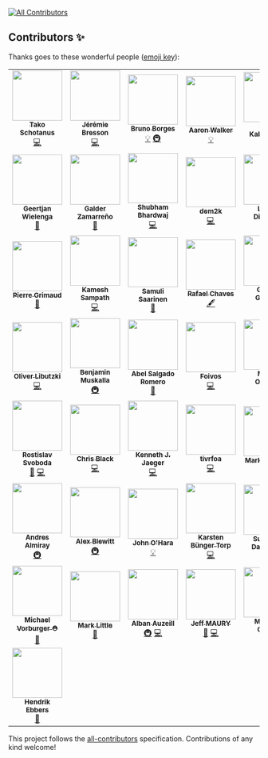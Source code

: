 
<!-- ALL-CONTRIBUTORS-BADGE:START - Do not remove or modify this section -->
[![All Contributors](https://img.shields.io/badge/all_contributors-50-orange.svg?style=flat-square)](#contributors-)
<!-- ALL-CONTRIBUTORS-BADGE:END -->
## Contributors ✨

Thanks goes to these wonderful people ([emoji key](https://allcontributors.org/docs/en/emoji-key)):

<!-- ALL-CONTRIBUTORS-LIST:START - Do not remove or modify this section -->
<!-- prettier-ignore-start -->
<!-- markdownlint-disable -->
<table>
  <tr>
    <td align="center"><a href="https://github.com/quintesse"><img src="https://avatars0.githubusercontent.com/u/778793?v=4" width="100px;" alt=""/><br /><sub><b>Tako Schotanus</b></sub></a><br /><a href="https://github.com/jbangdev/jbang/commits?author=quintesse" title="Code">💻</a></td>
    <td align="center"><a href="https://github.com/jmini"><img src="https://avatars0.githubusercontent.com/u/1222165?v=4" width="100px;" alt=""/><br /><sub><b>Jérémie Bresson</b></sub></a><br /><a href="https://github.com/jbangdev/jbang/commits?author=jmini" title="Code">💻</a></td>
    <td align="center"><a href="http://brunoborges.io"><img src="https://avatars0.githubusercontent.com/u/129743?v=4" width="100px;" alt=""/><br /><sub><b>Bruno Borges</b></sub></a><br /><a href="#example-brunoborges" title="Examples">💡</a> <a href="#infra-brunoborges" title="Infrastructure (Hosting, Build-Tools, etc)">🚇</a></td>
    <td align="center"><a href="http://aaronwalker.cloud/"><img src="https://avatars2.githubusercontent.com/u/153766?v=4" width="100px;" alt=""/><br /><sub><b>Aaron Walker</b></sub></a><br /><a href="#example-aaronwalker" title="Examples">💡</a></td>
    <td align="center"><a href="https://www.redhat.com/"><img src="https://avatars0.githubusercontent.com/u/1614429?v=4" width="100px;" alt=""/><br /><sub><b>Sergii Kabashniuk</b></sub></a><br /><a href="#example-skabashnyuk" title="Examples">💡</a></td>
    <td align="center"><a href="https://github.com/ibuziuk"><img src="https://avatars2.githubusercontent.com/u/1461122?v=4" width="100px;" alt=""/><br /><sub><b>Ilya Buziuk</b></sub></a><br /><a href="#infra-ibuziuk" title="Infrastructure (Hosting, Build-Tools, etc)">🚇</a></td>
    <td align="center"><a href="https://github.com/geoand"><img src="https://avatars2.githubusercontent.com/u/4374975?v=4" width="100px;" alt=""/><br /><sub><b>Georgios Andrianakis</b></sub></a><br /><a href="https://github.com/jbangdev/jbang/commits?author=geoand" title="Documentation">📖</a></td>
  </tr>
  <tr>
    <td align="center"><a href="https://github.com/geertjanw"><img src="https://avatars3.githubusercontent.com/u/5309985?v=4" width="100px;" alt=""/><br /><sub><b>Geertjan Wielenga</b></sub></a><br /><a href="https://github.com/jbangdev/jbang/commits?author=geertjanw" title="Documentation">📖</a></td>
    <td align="center"><a href="http://zamarreno.com"><img src="https://avatars0.githubusercontent.com/u/50187?v=4" width="100px;" alt=""/><br /><sub><b>Galder Zamarreño</b></sub></a><br /><a href="https://github.com/jbangdev/jbang/commits?author=galderz" title="Documentation">📖</a></td>
    <td align="center"><a href="https://github.com/ShoeBoom"><img src="https://avatars3.githubusercontent.com/u/15147944?v=4" width="100px;" alt=""/><br /><sub><b>Shubham Bhardwaj</b></sub></a><br /><a href="https://github.com/jbangdev/jbang/commits?author=ShoeBoom" title="Code">💻</a></td>
    <td align="center"><a href="https://github.com/dem2k"><img src="https://avatars1.githubusercontent.com/u/14839058?v=4" width="100px;" alt=""/><br /><sub><b>dem2k</b></sub></a><br /><a href="https://github.com/jbangdev/jbang/commits?author=dem2k" title="Code">💻</a></td>
    <td align="center"><a href="http://stackoverflow.com/users/3128926/levent-divilioglu?tab=profile"><img src="https://avatars3.githubusercontent.com/u/1220904?v=4" width="100px;" alt=""/><br /><sub><b>Levent Divilioglu</b></sub></a><br /><a href="#example-bzdgn" title="Examples">💡</a></td>
    <td align="center"><a href="https://github.com/fbricon"><img src="https://avatars3.githubusercontent.com/u/148698?v=4" width="100px;" alt=""/><br /><sub><b>Fred Bricon</b></sub></a><br /><a href="https://github.com/jbangdev/jbang/commits?author=fbricon" title="Code">💻</a> <a href="https://github.com/jbangdev/jbang/issues?q=author%3Afbricon" title="Bug reports">🐛</a></td>
    <td align="center"><a href="https://manik.magar.me"><img src="https://avatars3.githubusercontent.com/u/877286?v=4" width="100px;" alt=""/><br /><sub><b>Manik Magar</b></sub></a><br /><a href="https://github.com/jbangdev/jbang/commits?author=manikmagar" title="Documentation">📖</a></td>
  </tr>
  <tr>
    <td align="center"><a href="https://github.com/pgrimaud"><img src="https://avatars1.githubusercontent.com/u/1866496?v=4" width="100px;" alt=""/><br /><sub><b>Pierre Grimaud</b></sub></a><br /><a href="https://github.com/jbangdev/jbang/commits?author=pgrimaud" title="Documentation">📖</a></td>
    <td align="center"><a href="https://developers.redhat.com"><img src="https://avatars0.githubusercontent.com/u/947745?v=4" width="100px;" alt=""/><br /><sub><b>Kamesh Sampath</b></sub></a><br /><a href="https://github.com/jbangdev/jbang/commits?author=kameshsampath" title="Code">💻</a></td>
    <td align="center"><a href="https://github.com/ssaarinen"><img src="https://avatars2.githubusercontent.com/u/384839?v=4" width="100px;" alt=""/><br /><sub><b>Samuli Saarinen</b></sub></a><br /><a href="https://github.com/jbangdev/jbang/issues?q=author%3Assaarinen" title="Bug reports">🐛</a></td>
    <td align="center"><a href="http://blog.abstratt.com/rafael-chaves"><img src="https://avatars1.githubusercontent.com/u/2187522?v=4" width="100px;" alt=""/><br /><sub><b>Rafael Chaves</b></sub></a><br /><a href="#content-abstratt" title="Content">🖋</a></td>
    <td align="center"><a href="http://gastaldi.wordpress.com"><img src="https://avatars1.githubusercontent.com/u/54133?v=4" width="100px;" alt=""/><br /><sub><b>George Gastaldi</b></sub></a><br /><a href="https://github.com/jbangdev/jbang/commits?author=gastaldi" title="Code">💻</a></td>
    <td align="center"><a href="http://blog.headius.com"><img src="https://avatars3.githubusercontent.com/u/10135?v=4" width="100px;" alt=""/><br /><sub><b>Charles Oliver Nutter</b></sub></a><br /><a href="#content-headius" title="Content">🖋</a></td>
    <td align="center"><a href="http://klaeufer.github.io"><img src="https://avatars3.githubusercontent.com/u/625947?v=4" width="100px;" alt=""/><br /><sub><b>Konstantin Läufer</b></sub></a><br /><a href="#ideas-klaeufer" title="Ideas, Planning, & Feedback">🤔</a></td>
  </tr>
  <tr>
    <td align="center"><a href="https://twitter.com/OliverLibutzki"><img src="https://avatars2.githubusercontent.com/u/977893?v=4" width="100px;" alt=""/><br /><sub><b>Oliver Libutzki</b></sub></a><br /><a href="https://github.com/jbangdev/jbang/commits?author=OLibutzki" title="Code">💻</a></td>
    <td align="center"><a href="https://bmuskalla.github.io"><img src="https://avatars1.githubusercontent.com/u/316929?v=4" width="100px;" alt=""/><br /><sub><b>Benjamin Muskalla</b></sub></a><br /><a href="#infra-bmuskalla" title="Infrastructure (Hosting, Build-Tools, etc)">🚇</a></td>
    <td align="center"><a href="https://twitter.com/abelsromero"><img src="https://avatars1.githubusercontent.com/u/5781153?v=4" width="100px;" alt=""/><br /><sub><b>Abel Salgado Romero</b></sub></a><br /><a href="https://github.com/jbangdev/jbang/commits?author=abelsromero" title="Documentation">📖</a></td>
    <td align="center"><a href="https://foivos.zakkak.net"><img src="https://avatars1.githubusercontent.com/u/1435395?v=4" width="100px;" alt=""/><br /><sub><b>Foivos</b></sub></a><br /><a href="https://github.com/jbangdev/jbang/commits?author=zakkak" title="Code">💻</a></td>
    <td align="center"><a href="https://www.qgon.nl"><img src="https://avatars3.githubusercontent.com/u/197004?v=4" width="100px;" alt=""/><br /><sub><b>Marcel Overdijk</b></sub></a><br /><a href="https://github.com/jbangdev/jbang/commits?author=marceloverdijk" title="Documentation">📖</a></td>
    <td align="center"><a href="https://danielpersson.dev"><img src="https://avatars0.githubusercontent.com/u/1424084?v=4" width="100px;" alt=""/><br /><sub><b>Daniel Persson</b></sub></a><br /><a href="https://github.com/jbangdev/jbang/issues?q=author%3Akalaspuffar" title="Bug reports">🐛</a></td>
    <td align="center"><a href="https://github.com/grumpyf0x48"><img src="https://avatars3.githubusercontent.com/u/33195569?v=4" width="100px;" alt=""/><br /><sub><b>grumpyf0x48</b></sub></a><br /><a href="https://github.com/jbangdev/jbang/issues?q=author%3Agrumpyf0x48" title="Bug reports">🐛</a></td>
  </tr>
  <tr>
    <td align="center"><a href="https://twitter.com/r_svoboda"><img src="https://avatars0.githubusercontent.com/u/925259?v=4" width="100px;" alt=""/><br /><sub><b>Rostislav Svoboda</b></sub></a><br /><a href="https://github.com/jbangdev/jbang/commits?author=rsvoboda" title="Documentation">📖</a> <a href="https://github.com/jbangdev/jbang/commits?author=rsvoboda" title="Code">💻</a></td>
    <td align="center"><a href="https://github.com/chrsblck"><img src="https://avatars3.githubusercontent.com/u/2538545?v=4" width="100px;" alt=""/><br /><sub><b>Chris Black</b></sub></a><br /><a href="https://github.com/jbangdev/jbang/commits?author=chrsblck" title="Code">💻</a></td>
    <td align="center"><a href="https://github.com/kjjaeger"><img src="https://avatars3.githubusercontent.com/u/271480?v=4" width="100px;" alt=""/><br /><sub><b>Kenneth J. Jaeger</b></sub></a><br /><a href="https://github.com/jbangdev/jbang/commits?author=kjjaeger" title="Code">💻</a></td>
    <td align="center"><a href="https://tivrfoa.github.io/"><img src="https://avatars0.githubusercontent.com/u/30683?v=4" width="100px;" alt=""/><br /><sub><b>tivrfoa</b></sub></a><br /><a href="https://github.com/jbangdev/jbang/commits?author=tivrfoa" title="Code">💻</a></td>
    <td align="center"><a href="http://www.theoryinpractice.net/"><img src="https://avatars2.githubusercontent.com/u/19093?v=4" width="100px;" alt=""/><br /><sub><b>Mark Derricutt</b></sub></a><br /><a href="https://github.com/jbangdev/jbang/commits?author=talios" title="Documentation">📖</a></td>
    <td align="center"><a href="http://topdecked.com"><img src="https://avatars0.githubusercontent.com/u/362329?v=4" width="100px;" alt=""/><br /><sub><b>Lincoln Baxter, III</b></sub></a><br /><a href="https://github.com/jbangdev/jbang/issues?q=author%3Alincolnthree" title="Bug reports">🐛</a></td>
    <td align="center"><a href="https://github.com/stuartwdouglas"><img src="https://avatars0.githubusercontent.com/u/328571?v=4" width="100px;" alt=""/><br /><sub><b>Stuart Douglas</b></sub></a><br /><a href="https://github.com/jbangdev/jbang/commits?author=stuartwdouglas" title="Code">💻</a></td>
  </tr>
  <tr>
    <td align="center"><a href="http://andresalmiray.com/"><img src="https://avatars1.githubusercontent.com/u/13969?v=4" width="100px;" alt=""/><br /><sub><b>Andres Almiray</b></sub></a><br /><a href="#infra-aalmiray" title="Infrastructure (Hosting, Build-Tools, etc)">🚇</a></td>
    <td align="center"><a href="https://alblue.bandlem.com/"><img src="https://avatars2.githubusercontent.com/u/76791?v=4" width="100px;" alt=""/><br /><sub><b>Alex Blewitt</b></sub></a><br /><a href="#infra-alblue" title="Infrastructure (Hosting, Build-Tools, etc)">🚇</a></td>
    <td align="center"><a href="https://github.com/johnaohara"><img src="https://avatars1.githubusercontent.com/u/959822?v=4" width="100px;" alt=""/><br /><sub><b>John O'Hara</b></sub></a><br /><a href="#example-johnaohara" title="Examples">💡</a></td>
    <td align="center"><a href="https://github.com/karstentorp"><img src="https://avatars1.githubusercontent.com/u/3295722?v=4" width="100px;" alt=""/><br /><sub><b>Karsten Bünger Torp</b></sub></a><br /><a href="https://github.com/jbangdev/jbang/commits?author=karstentorp" title="Code">💻</a></td>
    <td align="center"><a href="http://sunix.org/"><img src="https://avatars0.githubusercontent.com/u/650571?v=4" width="100px;" alt=""/><br /><sub><b>Sun Seng David TAN</b></sub></a><br /><a href="https://github.com/jbangdev/jbang/commits?author=sunix" title="Documentation">📖</a></td>
    <td align="center"><a href="https://github.com/arend-von-reinersdorff"><img src="https://avatars2.githubusercontent.com/u/4946561?v=4" width="100px;" alt=""/><br /><sub><b>Arend v. Reinersdorff</b></sub></a><br /><a href="https://github.com/jbangdev/jbang/commits?author=arend-von-reinersdorff" title="Documentation">📖</a></td>
    <td align="center"><a href="https://xam.dk/"><img src="https://avatars1.githubusercontent.com/u/54129?v=4" width="100px;" alt=""/><br /><sub><b>Max Rydahl Andersen</b></sub></a><br /><a href="https://github.com/jbangdev/jbang/commits?author=maxandersen" title="Code">💻</a></td>
  </tr>
  <tr>
    <td align="center"><a href="http://vorburger.ch"><img src="https://avatars2.githubusercontent.com/u/298598?v=4" width="100px;" alt=""/><br /><sub><b>Michael Vorburger ⛑️</b></sub></a><br /><a href="https://github.com/jbangdev/jbang/commits?author=vorburger" title="Documentation">📖</a></td>
    <td align="center"><a href="http://markclittle.blogspot.co.uk"><img src="https://avatars0.githubusercontent.com/u/580667?v=4" width="100px;" alt=""/><br /><sub><b>Mark Little</b></sub></a><br /><a href="https://github.com/jbangdev/jbang/commits?author=nmcl" title="Documentation">📖</a></td>
    <td align="center"><a href="https://github.com/alban-auzeill"><img src="https://avatars2.githubusercontent.com/u/1235009?v=4" width="100px;" alt=""/><br /><sub><b>Alban Auzeill</b></sub></a><br /><a href="#infra-alban-auzeill" title="Infrastructure (Hosting, Build-Tools, etc)">🚇</a> <a href="https://github.com/jbangdev/jbang/commits?author=alban-auzeill" title="Code">💻</a></td>
    <td align="center"><a href="http://riadiscuss.jeffmaury.com"><img src="https://avatars0.githubusercontent.com/u/695993?v=4" width="100px;" alt=""/><br /><sub><b>Jeff MAURY</b></sub></a><br /><a href="https://github.com/jbangdev/jbang/issues?q=author%3Ajeffmaury" title="Bug reports">🐛</a> <a href="https://github.com/jbangdev/jbang/commits?author=jeffmaury" title="Code">💻</a></td>
    <td align="center"><a href="https://blog.gilliard.lol"><img src="https://avatars3.githubusercontent.com/u/666324?v=4" width="100px;" alt=""/><br /><sub><b>Matthew Gilliard</b></sub></a><br /><a href="https://github.com/jbangdev/jbang/issues?q=author%3Amjg123" title="Bug reports">🐛</a></td>
    <td align="center"><a href="http://rsocketbyexample.info"><img src="https://avatars2.githubusercontent.com/u/46711?v=4" width="100px;" alt=""/><br /><sub><b>Libing Chen</b></sub></a><br /><a href="#ideas-linux-china" title="Ideas, Planning, & Feedback">🤔</a></td>
    <td align="center"><a href="http://pardini.net"><img src="https://avatars3.githubusercontent.com/u/639959?v=4" width="100px;" alt=""/><br /><sub><b>Ricardo Pardini</b></sub></a><br /><a href="https://github.com/jbangdev/jbang/commits?author=rpardini" title="Code">💻</a></td>
  </tr>
  <tr>
    <td align="center"><a href="http://www.guigarage.com"><img src="https://avatars2.githubusercontent.com/u/9443847?v=4" width="100px;" alt=""/><br /><sub><b>Hendrik Ebbers</b></sub></a><br /><a href="https://github.com/jbangdev/jbang/commits?author=hendrikebbers" title="Documentation">📖</a></td>
  </tr>
</table>

<!-- markdownlint-enable -->
<!-- prettier-ignore-end -->
<!-- ALL-CONTRIBUTORS-LIST:END -->

This project follows the [all-contributors](https://github.com/all-contributors/all-contributors) specification. Contributions of any kind welcome!
